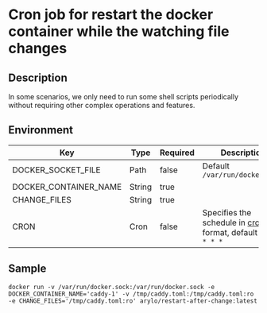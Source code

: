 # Cron job for restart the docker container while the watching file changes

## Description

In some scenarios, we only need to run some shell scripts periodically without requiring other complex operations and features.

## Environment

|Key|Type|Required|Description|
|--|--|--|--|
|DOCKER_SOCKET_FILE|Path|false|Default `/var/run/docker.sock`|
|DOCKER_CONTAINER_NAME|String|true||
|CHANGE_FILES|String|true||
|CRON|Cron|false|Specifies the schedule in [crontab](https://wikipedia.org/wiki/Cron) format, default `*/5 * * * *`|

## Sample

```shell
docker run -v /var/run/docker.sock:/var/run/docker.sock -e DOCKER_CONTAINER_NAME='caddy-1' -v /tmp/caddy.toml:/tmp/caddy.toml:ro -e CHANGE_FILES='/tmp/caddy.toml:ro' arylo/restart-after-change:latest
```
